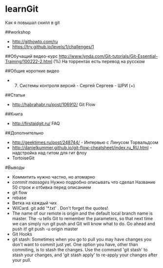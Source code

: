 # learnGit
Как я повышал скилл в git


##workshop
+ http://githowto.com/ru
+ https://try.github.io/levels/1/challenges/1

##Обучащий ведео-курс
http://www.lynda.com/Git-tutorials/Git-Essential-Training/100222-2.html (%)
На торрентах есть перевод на русском

##Общие короткие видео
+ 007. Системы контроля версий - Сергей Сергеев - ШРИ (+)

##Cтатьи
- http://habrahabr.ru/post/106912/ Git Flow


##Книга
- http://firstaidgit.ru/ FAQ

##Дополнительно
+ http://geektimes.ru/post/248744/ - Интервью с Линусом Торвальдсом
+ http://danielkummer.github.io/git-flow-cheatsheet/index.ru_RU.html - надстройка над гитом для гит флоу
+ TortoiseGit 

#Выводы

+ Коммитить нужно частно, но атомарно
+ *commit massages*
  Нужно подробно описывать что сделал
  Название 50 строк и отбивка перед описанием
+ git flow
+ rebase
+ Ветка на каждый чих
+ WilCard. git add '*.txt' . Don't forget the quotes!
+ The name of our remote is origin and the default local branch name is master. The -u tells Git to remember the parameters, so that next time we can simply run git push and Git will know what to do. Go ahead and push it!
git push -u origin master
+ Git Hooks
+ git stash:
Sometimes when you go to pull you may have changes you don't want to commit just yet. One option you have, other than commiting, is to stash the changes.
Use the command 'git stash' to stash your changes, and 'git stash apply' to re-apply your changes after your pull.
